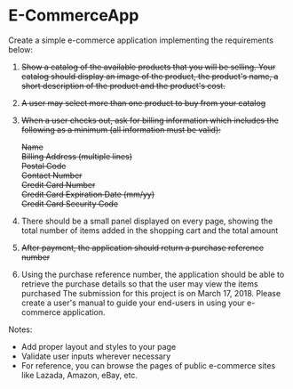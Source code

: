 # E-CommerceApp

Create a simple e-commerce application implementing the requirements below:

1.	~~Show a catalog of the available products that you will be selling. Your catalog should display an image of the product, the product's name, a short description of the product and the product's cost.~~
2.	~~A user may select more than one product to buy from your catalog~~
3.	~~When a user checks out, ask for billing information which includes the following as a minimum (all information must be valid):~~

    ~~Name~~ <br/>
    ~~Billing Address (multiple lines)~~ <br/>
    ~~Postal Code~~ <br/>
    ~~Contact Number~~ <br/>
    ~~Credit Card Number~~ <br/>
    ~~Credit Card Expiration Date (mm/yy)~~ <br/>
    ~~Credit Card Security Code~~ <br/>

4.	There should be a small panel displayed on every page, showing the total number of items added in the shopping cart and the total amount
5.	~~After payment, the application should return a purchase reference number~~
6.	Using the purchase reference number, the application should be able to retrieve the purchase details so that the user may view the items purchased
The submission for this project is on March 17, 2018. Please create a user's manual to guide your end-users in using your e-commerce application.

Notes:
*   Add proper layout and styles to your page <br/>
*   Validate user inputs wherever necessary <br/>
*   For reference, you can browse the pages of public e-commerce sites like Lazada, Amazon, eBay, etc. <br/>